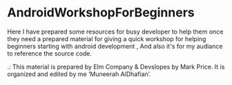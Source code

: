 # AndroidWorkshopForBeginners
Here I have prepared some resources for busy developer to help them once they need a prepared material for
giving a quick workshop for helping beginners starting with android development ,
And also it's for my audiance to reference the source code.

.: This material is prepared by Elm Company &amp; Devslopes by Mark Price.
It is organized and edited by me ‘Muneerah AlDhafian’.

